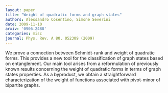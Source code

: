 ```yaml
---
layout: paper
title: "Weight of quadratic forms and graph states"
authors: Alessandro Cosentino, Simone Severini
date: 2009-11-10
arxiv: '0906.2488'
categories: misc
journal: Phys. Rev. A 80, 052309 (2009) 
---
```


We prove a connection between Schmidt-rank and weight of quadratic forms. This provides a new tool for the classification of graph states based on entanglement. Our main tool arises from a reformulation of previously known results concerning the weight of quadratic forms in terms of graph states properties. As a byproduct, we obtain a straightforward characterization of the weight of functions associated with pivot-minor of bipartite graphs.